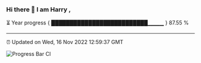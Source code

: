 ### Hi there 👋 I am Harry , 

⏳ Year progress { ██████████████████████████▁▁▁▁ } 87.55 %

---

⏰ Updated on Wed, 16 Nov 2022 12:59:37 GMT

![Progress Bar CI](https://github.com/duykhang68/duykhang68/workflows/Progress%20Bar%20CI/badge.svg)
